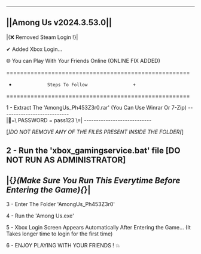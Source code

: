 -------------------------
||Among Us v2024.3.53.0||
-------------------------

|{❌ Removed Steam Login !}|

✔ Added Xbox Login...

🌐 You can Play With Your Friends Online (ONLINE FIX ADDED)

 =====================================================
+                 Steps To Follow      		      + 
 =====================================================

1 - Extract The 'AmongUs_Ph453Z3r0.rar' (You Can Use Winrar Or 7-Zip)
                  ----------------------------	           
                 |🔑=\\ PASSWORD = pass123 \\=|
                  ----------------------------

[*]DO NOT REMOVE ANY OF THE FILES PRESENT INSIDE THE FOLDER[*]

2 - Run the 'xbox_gamingservice.bat' file [DO NOT RUN AS ADMINISTRATOR] 
   -----------------------------------------------------------------
  |{*}(Make Sure You Run This Everytime Before Entering the Game){*}|
   -----------------------------------------------------------------

3 - Enter The Folder 'AmongUs_Ph453Z3r0'

4 - Run the 'Among Us.exe'

5 - Xbox Login Screen Appears Automatically After Entering the Game... (It Takes longer time to login for the first time)

6 - ENJOY PLAYING WITH YOUR FRIENDS ! 💥
